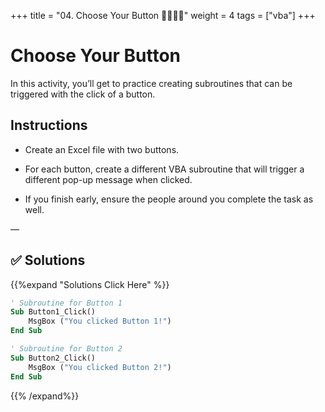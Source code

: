 +++
title = "04. Choose Your Button 👩‍🎓👨‍🎓"
weight = 4
tags = ["vba"] 
+++



# Choose Your Button

In this activity, you’ll get to practice creating subroutines that can be triggered with the click of a button.

## Instructions

* Create an Excel file with two buttons.

* For each button, create a different VBA subroutine that will trigger a different pop-up message when clicked.

* If you finish early, ensure the people around you complete the task as well.

—


## ✅ Solutions
{{%expand "Solutions Click Here" %}}
```vb
' Subroutine for Button 1
Sub Button1_Click()
    MsgBox ("You clicked Button 1!")
End Sub

' Subroutine for Button 2
Sub Button2_Click()
    MsgBox ("You clicked Button 2!")
End Sub
```

{{% /expand%}}